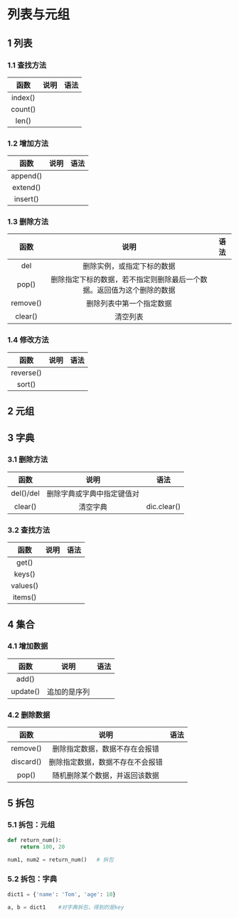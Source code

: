 # 列表与元组

## 1 列表
### 1.1 查找方法
函数|说明|语法
:--:|:--:|:--:
index()|
count()|
len()|

### 1.2 增加方法
函数|说明|语法
:--:|:--:|:--:
append()|
extend()|
insert()|

### 1.3 删除方法
函数|说明|语法
:--:|:--:|:--:
del |删除实例，或指定下标的数据
pop()|删除指定下标的数据，若不指定则删除最后一个数据。返回值为这个删除的数据
remove()|删除列表中第一个指定数据
clear()|清空列表

### 1.4 修改方法
函数|说明|语法
:--:|:--:|:--:
reverse()|
sort()| 

## 2 元组

## 3 字典
### 3.1 删除方法
函数|说明|语法
:--:|:--:|:--:
del()/del|删除字典或字典中指定键值对
clear()|清空字典|dic.clear()

### 3.2 查找方法
函数|说明|语法
:--:|:--:|:--:
get()|
keys()|
values()|
items()|

## 4 集合
### 4.1 增加数据
函数|说明|语法
:--:|:--:|:--:
add()|
update()|追加的是序列

### 4.2 删除数据
函数|说明|语法
:--:|:--:|:--:
remove()|删除指定数据，数据不存在会报错
discard()|删除指定数据，数据不存在不会报错
pop()|随机删除某个数据，并返回该数据 


## 5 拆包
### 5.1 拆包：元组
```python
def return_num():
    return 100, 20

num1, num2 = return_num()   # 拆包
```

### 5.2 拆包：字典
```python
dict1 = {'name': 'Tom', 'age': 10}

a, b = dict1    #对字典拆包，得到的是key
```
